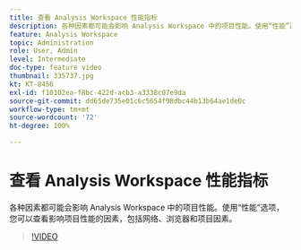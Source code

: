 ```yaml
---
title: 查看 Analysis Workspace 性能指标
description: 各种因素都可能会影响 Analysis Workspace 中的项目性能。使用“性能”选项，您可以查看影响项目性能的因素，包括网络、浏览器和项目因素。
feature: Analysis Workspace
topic: Administration
role: User, Admin
level: Intermediate
doc-type: feature video
thumbnail: 335737.jpg
kt: KT-8456
exl-id: f10102ea-f8bc-422d-acb3-a3338c07e9da
source-git-commit: dd65de735e01c6c5654f98dbc44b13b64ae1de0c
workflow-type: tm+mt
source-wordcount: '72'
ht-degree: 100%

---
```


# 查看 Analysis Workspace 性能指标

各种因素都可能会影响 Analysis Workspace 中的项目性能。使用“性能”选项，您可以查看影响项目性能的因素，包括网络、浏览器和项目因素。


>[!VIDEO](https://video.tv.adobe.com/v/335737/?quality=12&learn=on)
